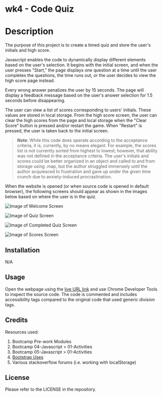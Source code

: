 # wk4 - Code Quiz

# Description
The purpose of this project is to create a timed quiz and store the user's initials and high score.

Javascript enables the code to dynamically display different elements based on the user's selection. It begins with the initial screen, and when the user presses "Start," the page displays one question at a time until the user completes the questions, the time runs out, or the user decides to view the high score page instead.

Every wrong answer penalizes the user by 15 seconds. The page will display a feedback message based on the user's answer selection for 1.5 seconds before disappearing.

The user can view a list of scores corresponding to users' initials. These values are stored in local storage. From the high score screen, the user can clear the high scores from the page and local storage when the "Clear Score" button is pressed and/or restart the game. When "Restart" is pressed, the user is taken back to the initial screen.

> **Note**: While this code does operate according to the acceptance criteria, it is, currently, by no means elegant. For example, the scores list is not currently sorted from highest to lowest; however, that ability was not defined in the acceptance criteria. The user's initials and scores could be better organized in an object and called to and from storage using .map, but the author struggled immensely until the author acquiesced to frustration and gave up under the given time crunch due to anxiety-induced procrastination.

When the website is opened (or when source code is opened in default browser), the following screens should appear as shown in the images below based on where the user is in the quiz.

![Image of Welcome Screen](./assets/images/passwordGenerator.png)

![Image of Quiz Screen](./assets/images/passwordGenerator.png)

![Image of Completed Quiz Screen](./assets/images/passwordGenerator.png)

![Image of Scores Screen](./assets/images/passwordGenerator.png)


## Installation

N/A

## Usage

Open the webpage using the [live URL link](https://chloeeh.github.io/hanks-code-quiz/) and use Chrome Developer Tools to inspect the source code. The code is commented and includes accessibility tags compared to the original code that used generic division tags.


## Credits

Resources used:
1) Bootcamp Pre-work Modules
2) Bootcamp 04-Javascript > 01-Activities
3) Bootcamp 05-Javascript > 01-Activities 
4) [Bootstrap Uses](https://getbootstrap.com/)
5) Various stackoverflow forums (i.e. working with localStorage)


## License

Please refer to the LICENSE in the repository.